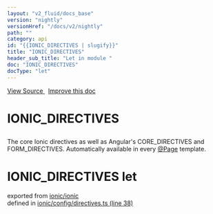 ```yaml
---
layout: "v2_fluid/docs_base"
version: "nightly"
versionHref: "/docs/v2/nightly"
path: ""
category: api
id: "{{IONIC_DIRECTIVES | slugify}}"
title: "IONIC_DIRECTIVES"
header_sub_title: "Let in module "
doc: "IONIC_DIRECTIVES"
docType: "let"
---
```




<div class="improve-docs">
  <a href='http://github.com/driftyco/ionic2/tree/master/ionic/config/directives.ts#L37'>
    View Source
  </a>
  &nbsp;
  <a href='http://github.com/driftyco/ionic2/edit/master/ionic/config/directives.ts#L37'>
    Improve this doc
  </a>

  <!-- TODO(drewrygh, perrygovier): render this block in the correct location, markup identical to component docs -->

</div>




<h1 class="api-title">

  IONIC_DIRECTIVES



</h1>





<p>The core Ionic directives as well as Angular&#39;s CORE_DIRECTIVES and
FORM_DIRECTIVES.  Automatically available in every <a href="../Page/">@Page</a> template.</p>





<h1 class="class export">IONIC_DIRECTIVES <span class="type">let</span></h1>
<p class="module">exported from <a href='undefined'>ionic/ionic</a><br/>
defined in <a href="https://github.com/driftyco/ionic2/tree/master/ionic/config/directives.ts#L38-L102">ionic/config/directives.ts (line 38)</a>
</p>



